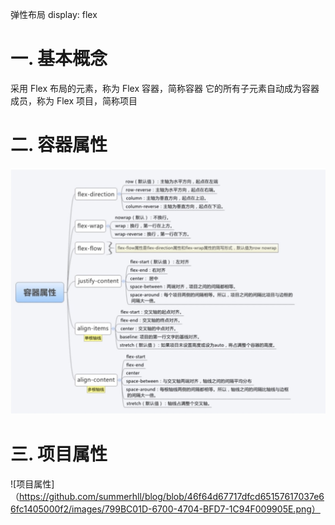 弹性布局 display: flex

# 一. 基本概念
采用 Flex 布局的元素，称为 Flex 容器，简称容器
它的所有子元素自动成为容器成员，称为 Flex 项目，简称项目

# 二. 容器属性
![容器属性](https://github.com/summerhll/blog/blob/432e76cfa065705b458a0ea96ad012bf5eadef29/images/61FF0374-D2D5-4D05-9D2A-CF65E3A99D74.png)

# 三. 项目属性
![项目属性]（https://github.com/summerhll/blog/blob/46f64d67717dfcd65157617037e66fc1405000f2/images/799BC01D-6700-4704-BFD7-1C94F009905E.png）
